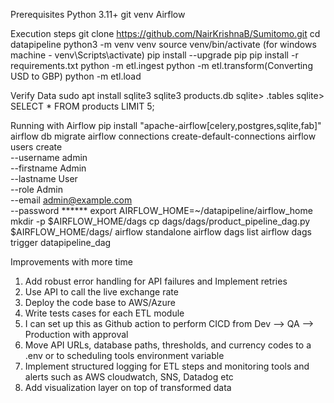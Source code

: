 Prerequisites
Python 3.11+
git
venv
Airflow

Execution steps
git clone https://github.com/NairKrishnaB/Sumitomo.git
cd datapipeline
python3 -m venv venv
source venv/bin/activate (for windows machine - venv\Scripts\activate)
pip install --upgrade pip
pip install -r requirements.txt
python -m etl.ingest
python -m etl.transform(Converting USD to GBP)
python -m etl.load

Verify Data
sudo apt install sqlite3
sqlite3 products.db
sqlite> .tables
sqlite> SELECT * FROM products LIMIT 5;


Running with Airflow
pip install "apache-airflow[celery,postgres,sqlite,fab]"
airflow db migrate
airflow connections create-default-connections
airflow users create \
    --username admin \
    --firstname Admin \
    --lastname User \
    --role Admin \
    --email admin@example.com \
    --password ******
export AIRFLOW_HOME=~/datapipeline/airflow_home
mkdir -p $AIRFLOW_HOME/dags
cp dags/dags/product_pipeline_dag.py $AIRFLOW_HOME/dags/
airflow standalone
airflow dags list
airflow dags trigger datapipeline_dag


Improvements with more time

1) Add robust error handling for API failures and Implement retries
2) Use API to call the live exchange rate
3) Deploy the code base to AWS/Azure
4) Write tests cases for each ETL module
5) I can set up this as Github action to perform CICD from Dev --> QA --> Production with approval
6) Move API URLs, database paths, thresholds, and currency codes to a .env or to scheduling tools environment variable
7) Implement structured logging for ETL steps and monitoring tools and alerts such as AWS cloudwatch, SNS, Datadog etc 
8) Add visualization layer on top of transformed data